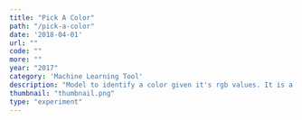 ```yaml
---
title: "Pick A Color"
path: "/pick-a-color"
date: '2018-04-01'
url: ""
code: ""
more: ""
year: "2017"
category: 'Machine Learning Tool'
description: "Model to identify a color given it's rgb values. It is a dense neural network trained with a crowd-sourced data on color-labels. Made with tensorflow.js it has acuracy of 90% and can classify colors given  in the range (0, 255)."
thumbnail: "thumbnail.png"
type: "experiment"
---
```

